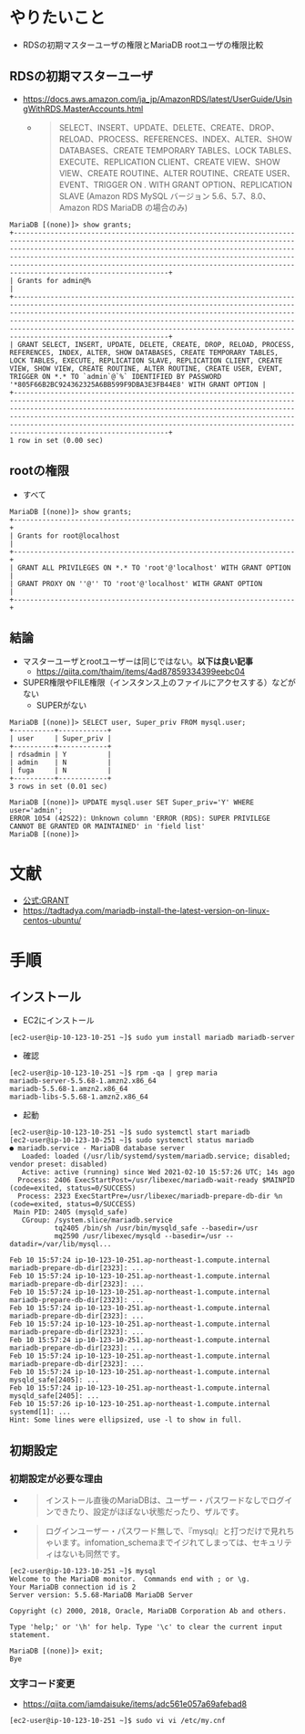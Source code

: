 # やりたいこと
- RDSの初期マスターユーザの権限とMariaDB rootユーザの権限比較

## RDSの初期マスターユーザ
- https://docs.aws.amazon.com/ja_jp/AmazonRDS/latest/UserGuide/UsingWithRDS.MasterAccounts.html
  - >SELECT、INSERT、UPDATE、DELETE、CREATE、DROP、RELOAD、PROCESS、REFERENCES、INDEX、ALTER、SHOW DATABASES、CREATE TEMPORARY TABLES、LOCK TABLES、EXECUTE、REPLICATION CLIENT、CREATE VIEW、SHOW VIEW、CREATE ROUTINE、ALTER ROUTINE、CREATE USER、EVENT、TRIGGER ON *.* WITH GRANT OPTION、REPLICATION SLAVE (Amazon RDS MySQL バージョン 5.6、5.7、8.0、Amazon RDS MariaDB の場合のみ)

```
MariaDB [(none)]> show grants;
+----------------------------------------------------------------------------------------------------------------------------------------------------------------------------------------------------------------------------------------------------------------------------------------------------------------------------------------------------------------------------------------------------+
| Grants for admin@%                                                                                                                                                                                                                                                                                                                                                                                 |
+----------------------------------------------------------------------------------------------------------------------------------------------------------------------------------------------------------------------------------------------------------------------------------------------------------------------------------------------------------------------------------------------------+
| GRANT SELECT, INSERT, UPDATE, DELETE, CREATE, DROP, RELOAD, PROCESS, REFERENCES, INDEX, ALTER, SHOW DATABASES, CREATE TEMPORARY TABLES, LOCK TABLES, EXECUTE, REPLICATION SLAVE, REPLICATION CLIENT, CREATE VIEW, SHOW VIEW, CREATE ROUTINE, ALTER ROUTINE, CREATE USER, EVENT, TRIGGER ON *.* TO `admin`@`%` IDENTIFIED BY PASSWORD '*805F66B2BC924362325A6BB599F9DBA3E3FB44E8' WITH GRANT OPTION |
+----------------------------------------------------------------------------------------------------------------------------------------------------------------------------------------------------------------------------------------------------------------------------------------------------------------------------------------------------------------------------------------------------+
1 row in set (0.00 sec)
```

## rootの権限
- すべて
```
MariaDB [(none)]> show grants;
+---------------------------------------------------------------------+
| Grants for root@localhost                                           |
+---------------------------------------------------------------------+
| GRANT ALL PRIVILEGES ON *.* TO 'root'@'localhost' WITH GRANT OPTION |
| GRANT PROXY ON ''@'' TO 'root'@'localhost' WITH GRANT OPTION        |
+---------------------------------------------------------------------+
```

## 結論
- マスターユーザとrootユーザーは同じではない。**以下は良い記事**
  - https://qiita.com/thaim/items/4ad87859334399eebc04
- SUPER権限やFILE権限（インスタンス上のファイルにアクセスする）などがない
  - SUPERがない
```
MariaDB [(none)]> SELECT user, Super_priv FROM mysql.user;
+----------+------------+
| user     | Super_priv |
+----------+------------+
| rdsadmin | Y          |
| admin    | N          |
| fuga     | N          |
+----------+------------+
3 rows in set (0.01 sec)

MariaDB [(none)]> UPDATE mysql.user SET Super_priv='Y' WHERE user='admin';
ERROR 1054 (42S22): Unknown column 'ERROR (RDS): SUPER PRIVILEGE CANNOT BE GRANTED OR MAINTAINED' in 'field list'
MariaDB [(none)]>
```


# 文献
- [公式:GRANT](https://mariadb.com/kb/en/grant/)
- https://tadtadya.com/mariadb-install-the-latest-version-on-linux-centos-ubuntu/

# 手順
## インストール
- EC2にインストール
```
[ec2-user@ip-10-123-10-251 ~]$ sudo yum install mariadb mariadb-server
```

- 確認
```
[ec2-user@ip-10-123-10-251 ~]$ rpm -qa | grep maria
mariadb-server-5.5.68-1.amzn2.x86_64
mariadb-5.5.68-1.amzn2.x86_64
mariadb-libs-5.5.68-1.amzn2.x86_64
```

- 起動
```
[ec2-user@ip-10-123-10-251 ~]$ sudo systemctl start mariadb
[ec2-user@ip-10-123-10-251 ~]$ sudo systemctl status mariadb
● mariadb.service - MariaDB database server
   Loaded: loaded (/usr/lib/systemd/system/mariadb.service; disabled; vendor preset: disabled)
   Active: active (running) since Wed 2021-02-10 15:57:26 UTC; 14s ago
  Process: 2406 ExecStartPost=/usr/libexec/mariadb-wait-ready $MAINPID (code=exited, status=0/SUCCESS)
  Process: 2323 ExecStartPre=/usr/libexec/mariadb-prepare-db-dir %n (code=exited, status=0/SUCCESS)
 Main PID: 2405 (mysqld_safe)
   CGroup: /system.slice/mariadb.service
           tq2405 /bin/sh /usr/bin/mysqld_safe --basedir=/usr
           mq2590 /usr/libexec/mysqld --basedir=/usr --datadir=/var/lib/mysql...

Feb 10 15:57:24 ip-10-123-10-251.ap-northeast-1.compute.internal mariadb-prepare-db-dir[2323]: ...
Feb 10 15:57:24 ip-10-123-10-251.ap-northeast-1.compute.internal mariadb-prepare-db-dir[2323]: ...
Feb 10 15:57:24 ip-10-123-10-251.ap-northeast-1.compute.internal mariadb-prepare-db-dir[2323]: ...
Feb 10 15:57:24 ip-10-123-10-251.ap-northeast-1.compute.internal mariadb-prepare-db-dir[2323]: ...
Feb 10 15:57:24 ip-10-123-10-251.ap-northeast-1.compute.internal mariadb-prepare-db-dir[2323]: ...
Feb 10 15:57:24 ip-10-123-10-251.ap-northeast-1.compute.internal mariadb-prepare-db-dir[2323]: ...
Feb 10 15:57:24 ip-10-123-10-251.ap-northeast-1.compute.internal mariadb-prepare-db-dir[2323]: ...
Feb 10 15:57:24 ip-10-123-10-251.ap-northeast-1.compute.internal mysqld_safe[2405]: ...
Feb 10 15:57:24 ip-10-123-10-251.ap-northeast-1.compute.internal mysqld_safe[2405]: ...
Feb 10 15:57:26 ip-10-123-10-251.ap-northeast-1.compute.internal systemd[1]: ...
Hint: Some lines were ellipsized, use -l to show in full.
```

## 初期設定
### 初期設定が必要な理由
- >インストール直後のMariaDBは、ユーザー・パスワードなしでログインできたり、設定がほぼない状態だったり、ザルです。
- >ログインユーザー・パスワード無しで、『mysql』と打つだけで見れちゃいます。infomation_schemaまでイジれてしまっては、セキュリティはないも同然です。
```
[ec2-user@ip-10-123-10-251 ~]$ mysql
Welcome to the MariaDB monitor.  Commands end with ; or \g.
Your MariaDB connection id is 2
Server version: 5.5.68-MariaDB MariaDB Server

Copyright (c) 2000, 2018, Oracle, MariaDB Corporation Ab and others.

Type 'help;' or '\h' for help. Type '\c' to clear the current input statement.

MariaDB [(none)]> exit;
Bye
```

### 文字コード変更
- https://qiita.com/iamdaisuke/items/adc561e057a69afebad8
```
[ec2-user@ip-10-123-10-251 ~]$ sudo vi vi /etc/my.cnf
```


  
